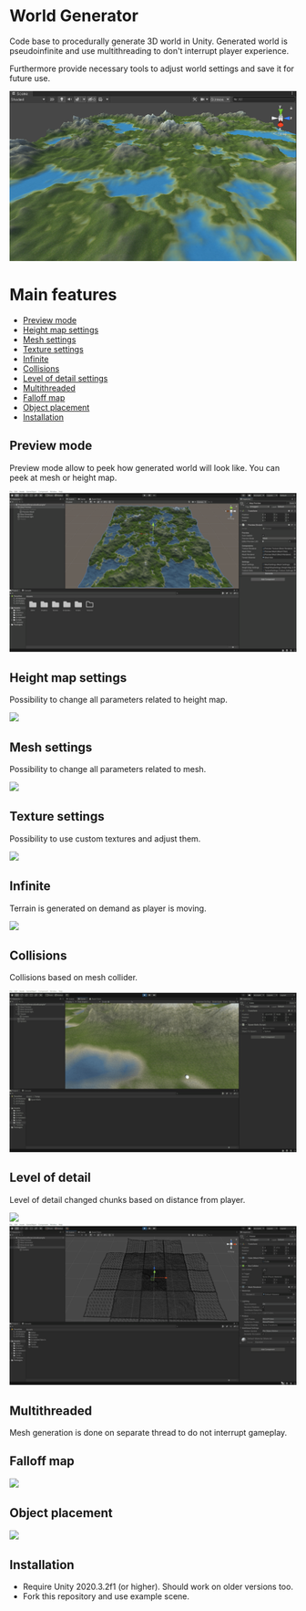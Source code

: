 # World Generator
Code base to procedurally generate 3D world in Unity.
Generated world is pseudoinfinite and use multithreading to don't interrupt player experience.

Furthermore provide necessary tools to adjust world settings and save it for future use.

![](Docs/MainImage.png)

# Main features
  - [Preview mode](#Preview-mode)
  - [Height map settings](#Height-map-settings)
  - [Mesh settings](#Mesh-settings)
  - [Texture settings](#Texture-settings)
  - [Infinite](#Infinite)
  - [Collisions](#Collisions)
  - [Level of detail settings](#Level-of-detail-settings)
  - [Multithreaded](#Multithreaded)
  - [Falloff map](#Falloff-map)
  - [Object placement](#Object-placement)
  - [Installation](#Installation)

## Preview mode
Preview mode allow to peek how generated world will look like. You can peek at mesh or height map.

![](Docs/PreviewMode.gif)

## Height map settings 
Possibility to change all parameters related to height map.

![](Docs/HeightMapSettings.gif)

## Mesh settings
Possibility to change all parameters related to mesh.

![](Docs/MeshSettings.gif)

## Texture settings
Possibility to use custom textures and adjust them.

![](Docs/TextureSettings.gif)

## Infinite
Terrain is generated on demand as player is moving.

![](Docs/Infinite.gif)

## Collisions
Collisions based on mesh collider.

![](Docs/Collisions.gif)

## Level of detail
Level of detail changed chunks based on distance from player.

![](Docs/LevelOfDetail.gif)
![](Docs/LevelOfDetail1.gif)

## Multithreaded
Mesh generation is done on separate thread to do not interrupt gameplay.


## Falloff map
![](Docs/FalloffMap.gif)

## Object placement
![](Docs/ObjectPlacement.gif)

## Installation
* Require Unity 2020.3.2f1 (or higher). Should work on older versions too.
* Fork this repository and use example scene.
